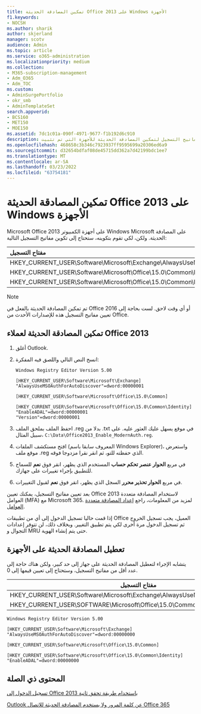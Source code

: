 ```yaml
---
title: تمكين المصادقة الحديثة Office 2013 على Windows الأجهزة
f1.keywords:
- NOCSH
ms.author: sharik
author: skjerland
manager: scotv
audience: Admin
ms.topic: article
ms.service: o365-administration
ms.localizationpriority: medium
ms.collection:
- M365-subscription-management
- Adm_O365
- Adm_TOC
ms.custom:
- AdminSurgePortfolio
- okr_smb
- AdminTemplateSet
search.appverid:
- BCS160
- MET150
- MOE150
ms.assetid: 7dc1c01a-090f-4971-9677-f1b192d6c910
description: تعرف على كيفية تعيين مفاتيح التسجيل لتمكين المصادقة الحديثة للأجهزة التي تم تثبيت Microsoft Office 2013 عليها.
ms.openlocfilehash: 468658c3b346c7923937ff9595699a20306ed6a9
ms.sourcegitcommit: d32654bdfaf08de45715dd362a7d42199bdc1ee7
ms.translationtype: MT
ms.contentlocale: ar-SA
ms.lasthandoff: 03/23/2022
ms.locfileid: "63754181"
---
```

# <a name="enable-modern-authentication-for-office-2013-on-windows-devices"></a>تمكين المصادقة الحديثة Office 2013 على Windows الأجهزة

Microsoft Office 2013 على أجهزة الكمبيوتر Windows Microsoft على المصادقة الحديثة. ولكن، لكي تقوم بتكوينه، ستحتاج إلى تكوين مفاتيح التسجيل التالية:

|مفتاح التسجيل|النوع|القيمة|
|:---|:---:|:---:|
|HKEY_CURRENT_USER\Software\Microsoft\Exchange\AlwaysUseMSOAuthForAutoDiscover|REG_DWORD|1|
|HKEY_CURRENT_USER\Software\Microsoft\Office\15.0\Common\Identity\EnableADAL|REG_DWORD|1|
|HKEY_CURRENT_USER\Software\Microsoft\Office\15.0\Common\Identity\Version|REG_DWORD|1|

> [!NOTE]
> تم تمكين المصادقة الحديثة بالفعل في Office 2016 أو أي وقت لاحق. لست بحاجة إلى تعيين مفاتيح التسجيل هذه للإصدارات الأحدث من Office.

## <a name="enable-modern-authentication-for-office-2013-clients"></a>تمكين المصادقة الحديثة لعملاء Office 2013

1. أغلق Outlook.

2. انسخ النص التالي واللصق فيه المفكرة:

   ```text
   Windows Registry Editor Version 5.00

   [HKEY_CURRENT_USER\Software\Microsoft\Exchange]
   "AlwaysUseMSOAuthForAutoDiscover"=dword:00000001

   [HKEY_CURRENT_USER\Software\Microsoft\Office\15.0\Common]

   [HKEY_CURRENT_USER\Software\Microsoft\Office\15.0\Common\Identity]
   "EnableADAL"=dword:00000001
   "Version"=dword:00000001
   ```

3. احفظ الملف بملحق الملف .reg بدلا من .txt في موقع يسهل عليك العثور عليه. على سبيل المثال، `C:\Data\Office2013_Enable_ModernAuth.reg`.

4. افتح مستكشف الملفات (المعروف سابقا باسم Windows Explorer)، واستعرض موقع ملف .reg الذي حفظته للتو، ثم انقر نقرا مزدوجا فوقه.

5. في مربع **الحوار عنصر تحكم حساب** المستخدم الذي يظهر، انقر فوق **نعم** للسماح للتطبيق بإجراء تغييرات على جهازك.

6. في مربع **الحوار تحذير محرر** السجل الذي يظهر، انقر فوق **نعم** لقبول التغييرات.

بعد تعيين مفاتيح التسجيل، يمكنك تعيين Office 2013 لاستخدام المصادقة متعددة العوامل (MFA) مع Microsoft 365. لمزيد من المعلومات، راجع [إعداد المصادقة متعددة العوامل](set-up-multi-factor-authentication.md).

إذا قمت حاليا تسجيل الدخول إلى أي من تطبيقات Office العميل، يجب تسجيل الخروج ثم تسجيل الدخول مرة أخرى لكي يتم تطبيق التغيير. وبخلاف ذلك، لن تتوفر إعدادات التجوال و MRU حتى يتم إنشاء الهوية.

## <a name="disable-modern-authentication-on-devices"></a>تعطيل المصادقة الحديثة على الأجهزة

يتشابه الإجراء لتعطيل المصادقة الحديثة على جهاز إلى حد كبير، ولكن هناك حاجة إلى عدد أقل من مفاتيح التسجيل، وستحتاج إلى تعيين قيمها إلى 0.

|مفتاح التسجيل|النوع|القيمة|
|---|:---:|:---:|
|HKEY_CURRENT_USER\Software\Microsoft\Exchange\AlwaysUseMSOAuthForAutoDiscover|REG_DWORD|0|
|HKEY_CURRENT_USER\SOFTWARE\Microsoft\Office\15.0\Common\Identity\EnableADAL|REG_DWORD|0|

```text
Windows Registry Editor Version 5.00

[HKEY_CURRENT_USER\Software\Microsoft\Exchange]
"AlwaysUseMSOAuthForAutoDiscover"=dword:00000000

[HKEY_CURRENT_USER\Software\Microsoft\Office\15.0\Common]

[HKEY_CURRENT_USER\Software\Microsoft\Office\15.0\Common\Identity]
"EnableADAL"=dword:00000000
```

## <a name="related-content"></a>المحتوى ذي الصلة

[تسجيل الدخول إلى Office 2013 باستخدام طريقة تحقق ثانية](https://support.microsoft.com/office/2b856342-170a-438e-9a4f-3c092394d3cb)

[Outlook عن كلمة المرور ولا يستخدم المصادقة الحديثة للاتصال Office 365](/outlook/troubleshoot/authentication/outlook-prompt-password-modern-authentication-enabled)
